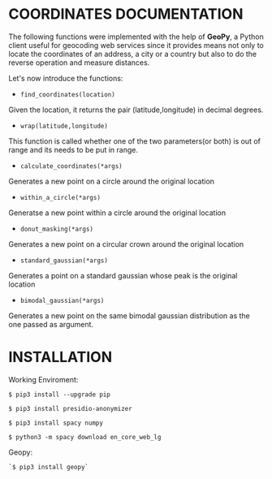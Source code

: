 
# COORDINATES DOCUMENTATION

The following functions were implemented with the help of **GeoPy**, a Python client useful for geocoding web services since it provides means not only to locate the coordinates of an address, a city or a country but also to do the reverse operation and measure distances.

Let's now introduce the functions:

- `find_coordinates(location)` 

Given the location, it returns the pair (latitude,longitude) in decimal degrees.

- `wrap(latitude,longitude)`

This function is called whether one of the two parameters(or both) is out of range and its needs to be put in range.

- `calculate_coordinates(*args)`

Generates a new point on a circle around the original location

- `within_a_circle(*args)`

Generatse a new point within a circle around the original location

- `donut_masking(*args)`

Generates a new point on a circular crown around the original location

- `standard_gaussian(*args)`

Generates a point on a standard gaussian whose peak is the original location

- `bimodal_gaussian(*args)`

Generates a new point on the same bimodal gaussian distribution as the one passed as argument.


# INSTALLATION

  Working Enviroment:

  `$ pip3 install --upgrade pip`

  `$ pip3 install presidio-anonymizer`

  `$ pip3 install spacy numpy`

  `$ python3 -m spacy download en_core_web_lg`
  
  Geopy:
  
    `$ pip3 install geopy`
  
  
  

















